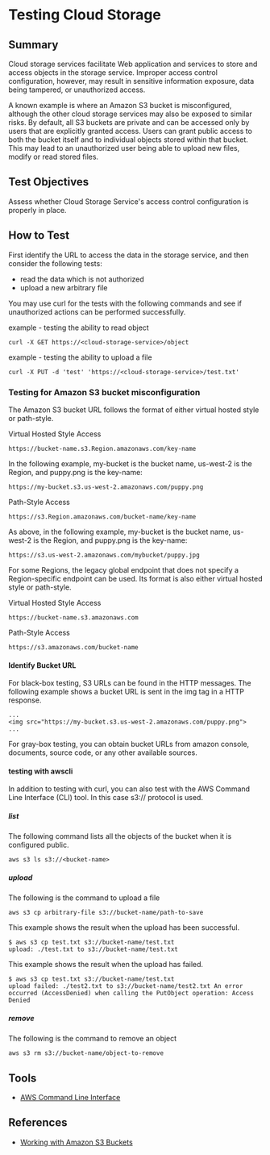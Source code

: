 # Testing Cloud Storage

## Summary

Cloud storage services facilitate Web application and services to store and access objects in the storage service. Improper access control configuration, however, may result in sensitive information exposure, data being tampered, or unauthorized access.

A known example is where an Amazon S3 bucket is misconfigured, although the other cloud storage services may also be exposed to similar risks. By default, all S3 buckets are private and can be accessed only by users that are explicitly granted access. Users can grant public access to both the bucket itself and to individual objects stored within that bucket. This may lead to an unauthorized user being able to upload new files, modify or read stored files.

## Test Objectives

Assess whether Cloud Storage Service's access control configuration is properly in place.

## How to Test

First identify the URL to access the data in the storage service, and then consider the following tests:

- read the data which is not authorized
- upload a new arbitrary file

You may use curl for the tests with the following commands and see if unauthorized actions can be performed successfully.

example - testing the ability to read object

`curl -X GET https://<cloud-storage-service>/object`

example - testing the ability to upload a file

`curl -X PUT -d 'test' 'https://<cloud-storage-service>/test.txt'`

### Testing for Amazon S3 bucket misconfiguration

The Amazon S3 bucket URL follows the format of either virtual hosted style or path-style.

Virtual Hosted Style Access

`https://bucket-name.s3.Region.amazonaws.com/key-name`

In the following example, my-bucket is the bucket name, us-west-2 is the Region, and puppy.png is the key-name:

`https://my-bucket.s3.us-west-2.amazonaws.com/puppy.png`

Path-Style Access

`https://s3.Region.amazonaws.com/bucket-name/key-name`

As above, in the following example, my-bucket is the bucket name, us-west-2 is the Region, and puppy.png is the key-name:

`https://s3.us-west-2.amazonaws.com/mybucket/puppy.jpg`

For some Regions, the legacy global endpoint that does not specify a Region-specific endpoint can be used. Its format is also either virtual hosted style or path-style.

Virtual Hosted Style Access

`https://bucket-name.s3.amazonaws.com`

Path-Style Access

`https://s3.amazonaws.com/bucket-name`

#### Identify Bucket URL

For black-box testing, S3 URLs can be found in the HTTP messages. The following example shows a bucket URL is sent in the img tag in a HTTP response.

```text
...
<img src="https://my-bucket.s3.us-west-2.amazonaws.com/puppy.png">
...
```

For gray-box testing, you can obtain bucket URLs from amazon console, documents, source code, or any other available sources.

#### testing with awscli

In addition to testing with curl, you can also test with the AWS Command Line Interface (CLI) tool. In this case s3:// protocol is used.

##### list

The following command lists all the objects of the bucket when it is configured public.

`aws s3 ls s3://<bucket-name>`

##### upload

The following is the command to upload a file

`aws s3 cp arbitrary-file s3://bucket-name/path-to-save`

This example shows the result when the upload has been successful.

```text
$ aws s3 cp test.txt s3://bucket-name/test.txt
upload: ./test.txt to s3://bucket-name/test.txt
```

This example shows the result when the upload has failed.

```text
$ aws s3 cp test.txt s3://bucket-name/test.txt
upload failed: ./test2.txt to s3://bucket-name/test2.txt An error occurred (AccessDenied) when calling the PutObject operation: Access Denied
```

##### remove

The following is the command to remove an object

`aws s3 rm s3://bucket-name/object-to-remove`

## Tools

- [AWS Command Line Interface](https://aws.amazon.com/cli/)

## References

- [Working with Amazon S3 Buckets](https://docs.aws.amazon.com/AmazonS3/latest/dev/UsingBucket.html)
